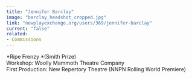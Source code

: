 ```yaml
---
title: "Jennifer Barclay"
image: "barclay_headshot_cropped.jpg"
link: "newplayexchange.org/users/369/jennifer-barclay"
current: "false"
related:
- Commissions
---
```


*Ripe Frenzy *(Smith Prize)\
Workshop: Woolly Mammoth Theatre Company\
First Production: New Repertory Theatre (NNPN Rolling World Premiere)

